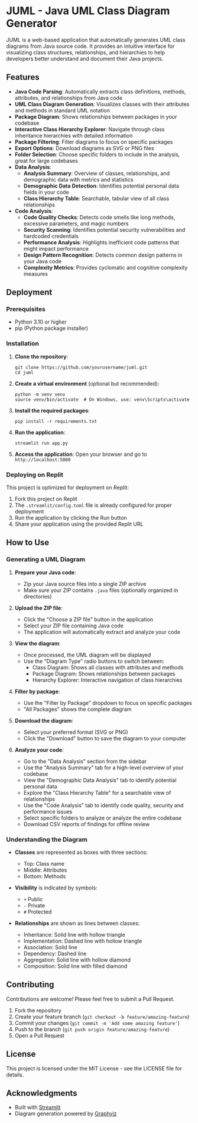 # JUML - Java UML Class Diagram Generator

JUML is a web-based application that automatically generates UML class diagrams from Java source code. It provides an intuitive interface for visualizing class structures, relationships, and hierarchies to help developers better understand and document their Java projects.

## Features

- **Java Code Parsing**: Automatically extracts class definitions, methods, attributes, and relationships from Java code
- **UML Class Diagram Generation**: Visualizes classes with their attributes and methods in standard UML notation
- **Package Diagram**: Shows relationships between packages in your codebase
- **Interactive Class Hierarchy Explorer**: Navigate through class inheritance hierarchies with detailed information
- **Package Filtering**: Filter diagrams to focus on specific packages
- **Export Options**: Download diagrams as SVG or PNG files
- **Folder Selection**: Choose specific folders to include in the analysis, great for large codebases
- **Data Analysis**: 
  - **Analysis Summary**: Overview of classes, relationships, and demographic data with metrics and statistics
  - **Demographic Data Detection**: Identifies potential personal data fields in your code
  - **Class Hierarchy Table**: Searchable, tabular view of all class relationships
- **Code Analysis**:
  - **Code Quality Checks**: Detects code smells like long methods, excessive parameters, and magic numbers
  - **Security Scanning**: Identifies potential security vulnerabilities and hardcoded credentials
  - **Performance Analysis**: Highlights inefficient code patterns that might impact performance
  - **Design Pattern Recognition**: Detects common design patterns in your Java code
  - **Complexity Metrics**: Provides cyclomatic and cognitive complexity measures

## Deployment

### Prerequisites

- Python 3.10 or higher
- pip (Python package installer)

### Installation

1. **Clone the repository**:
   ```
   git clone https://github.com/yourusername/juml.git
   cd juml
   ```

2. **Create a virtual environment** (optional but recommended):
   ```
   python -m venv venv
   source venv/bin/activate  # On Windows, use: venv\Scripts\activate
   ```

3. **Install the required packages**:
   ```
   pip install -r requirements.txt
   ```

4. **Run the application**:
   ```
   streamlit run app.py
   ```

5. **Access the application**:
   Open your browser and go to `http://localhost:5000`

### Deploying on Replit

This project is optimized for deployment on Replit:

1. Fork this project on Replit
2. The `.streamlit/config.toml` file is already configured for proper deployment
3. Run the application by clicking the Run button
4. Share your application using the provided Replit URL

## How to Use

### Generating a UML Diagram

1. **Prepare your Java code**:
   - Zip your Java source files into a single ZIP archive
   - Make sure your ZIP contains `.java` files (optionally organized in directories)

2. **Upload the ZIP file**:
   - Click the "Choose a ZIP file" button in the application
   - Select your ZIP file containing Java code
   - The application will automatically extract and analyze your code

3. **View the diagram**:
   - Once processed, the UML diagram will be displayed
   - Use the "Diagram Type" radio buttons to switch between:
     - Class Diagram: Shows all classes with attributes and methods
     - Package Diagram: Shows relationships between packages
     - Hierarchy Explorer: Interactive navigation of class hierarchies

4. **Filter by package**:
   - Use the "Filter by Package" dropdown to focus on specific packages
   - "All Packages" shows the complete diagram

5. **Download the diagram**:
   - Select your preferred format (SVG or PNG)
   - Click the "Download" button to save the diagram to your computer
   
6. **Analyze your code**:
   - Go to the "Data Analysis" section from the sidebar
   - Use the "Analysis Summary" tab for a high-level overview of your codebase
   - View the "Demographic Data Analysis" tab to identify potential personal data
   - Explore the "Class Hierarchy Table" for a searchable view of relationships
   - Use the "Code Analysis" tab to identify code quality, security and performance issues
   - Select specific folders to analyze or analyze the entire codebase
   - Download CSV reports of findings for offline review

### Understanding the Diagram

- **Classes** are represented as boxes with three sections:
  - Top: Class name
  - Middle: Attributes
  - Bottom: Methods

- **Visibility** is indicated by symbols:
  - `+` Public
  - `-` Private
  - `#` Protected

- **Relationships** are shown as lines between classes:
  - Inheritance: Solid line with hollow triangle
  - Implementation: Dashed line with hollow triangle
  - Association: Solid line
  - Dependency: Dashed line
  - Aggregation: Solid line with hollow diamond
  - Composition: Solid line with filled diamond

## Contributing

Contributions are welcome! Please feel free to submit a Pull Request.

1. Fork the repository
2. Create your feature branch (`git checkout -b feature/amazing-feature`)
3. Commit your changes (`git commit -m 'Add some amazing feature'`)
4. Push to the branch (`git push origin feature/amazing-feature`)
5. Open a Pull Request

## License

This project is licensed under the MIT License - see the LICENSE file for details.

## Acknowledgments

- Built with [Streamlit](https://streamlit.io/)
- Diagram generation powered by [Graphviz](https://graphviz.org/)